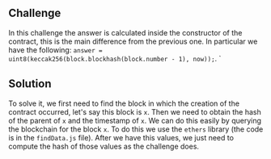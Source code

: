 ## Challenge

In this challenge the answer is calculated inside the constructor of the
contract, this is the main difference from the previous one. In particular we
have the following: `answer = uint8(keccak256(block.blockhash(block.number - 1), now));`.
`

## Solution

To solve it, we first need to find the block in which the creation of the
contract occurred, let's say this block is `x`. Then we need to obtain the hash
of the parent of `x` and the timestamp of `x`. We can do this easily by
querying the blockchain for the block `x`. To do this we use the `ethers`
library (the code is in the `findData.js` file). After we have this values, we
just need to compute the hash of those values as the challenge does.
